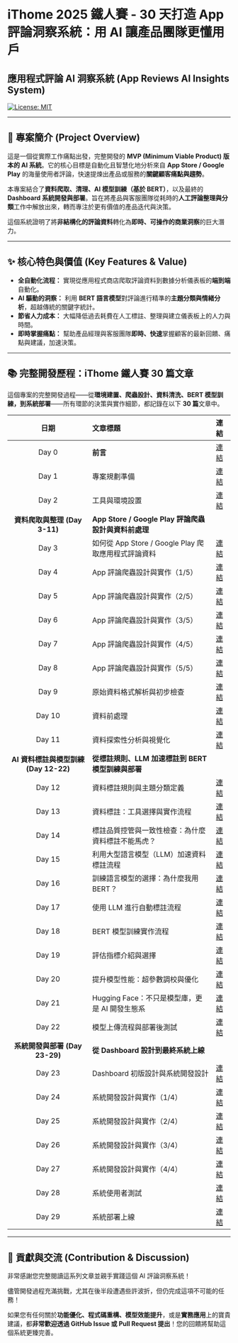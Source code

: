 # iThome 2025 鐵人賽 - 30 天打造 App 評論洞察系統：用 AI 讓產品團隊更懂用戶

## 應用程式評論 AI 洞察系統 (App Reviews AI Insights System)

[![License: MIT](https://img.shields.io/badge/License-MIT-yellow.svg)](https://opensource.org/licenses/MIT)

---

## 🚀 專案簡介 (Project Overview)

這是一個從實際工作痛點出發，完整開發的 **MVP (Minimum Viable Product) 版本的 AI 系統**。它的核心目標是自動化且智慧化地分析來自 **App Store / Google Play** 的海量使用者評論，快速提煉出產品或服務的**關鍵顧客痛點與趨勢**。

本專案結合了**資料爬取、清理、AI 模型訓練（基於 BERT）**，以及最終的 **Dashboard 系統開發與部署**。旨在將產品與客服團隊從耗時的**人工評論整理與分類**工作中解放出來，轉而專注於更有價值的產品迭代與決策。

這個系統證明了將**非結構化的評論資料**轉化為**即時、可操作的商業洞察**的巨大潛力。

---

## ✨ 核心特色與價值 (Key Features & Value)

* **全自動化流程：** 實現從應用程式商店爬取評論資料到數據分析儀表板的**端到端**自動化。
* **AI 驅動的洞察：** 利用 **BERT 語言模型**對評論進行精準的**主題分類與情緒分析**，超越傳統的關鍵字統計。
* **節省人力成本：** 大幅降低過去耗費在人工標註、整理與建立儀表板上的人力與時間。
* **即時掌握痛點：** 幫助產品經理與客服團隊**即時、快速**掌握顧客的最新回饋、痛點與建議，加速決策。

---

## 📚 完整開發歷程：iThome 鐵人賽 30 篇文章

這個專案的完整開發過程——從**環境建置、爬蟲設計、資料清洗、BERT 模型訓練，到系統部署**——所有環節的決策與實作細節，都記錄在以下 **30 篇**文章中。

| 日期 | 文章標題 | 連結 |
| :---: | :--- | :--- |
| Day 0 | **前言** | [連結](https://ithelp.ithome.com.tw/articles/10375301) |
| Day 1 | 專案規劃準備 | [連結](https://ithelp.ithome.com.tw/articles/10375338) |
| Day 2 | 工具與環境設置 | [連結](https://ithelp.ithome.com.tw/articles/10375342) |
| **資料爬取與整理 (Day 3-11)** | **App Store / Google Play 評論爬蟲設計與資料前處理** | |
| Day 3 | 如何從 App Store / Google Play 爬取應用程式評論資料 | [連結](https://ithelp.ithome.com.tw/articles/10375480) |
| Day 4 | App 評論爬蟲設計與實作（1/5） | [連結](https://ithelp.ithome.com.tw/articles/10375624) |
| Day 5 | App 評論爬蟲設計與實作（2/5） | [連結](https://ithelp.ithome.com.tw/articles/10375955) |
| Day 6 | App 評論爬蟲設計與實作（3/5） | [連結](https://ithelp.ithome.com.tw/articles/10376155) |
| Day 7 | App 評論爬蟲設計與實作（4/5） | [連結](https://ithelp.ithome.com.tw/articles/10376354) |
| Day 8 | App 評論爬蟲設計與實作（5/5） | [連結](https://ithelp.ithome.com.tw/articles/10376464) |
| Day 9 | 原始資料格式解析與初步檢查 | [連結](https://ithelp.ithome.com.tw/articles/10376571) |
| Day 10 | 資料前處理 | [連結](https://ithelp.ithome.com.tw/articles/10376765) |
| Day 11 | 資料探索性分析與視覺化 | [連結](https://ithelp.ithome.com.tw/articles/10376971) |
| **AI 資料標註與模型訓練 (Day 12-22)** | **從標註規則、LLM 加速標註到 BERT 模型訓練與部署** | |
| Day 12 | 資料標註規則與主題分類定義 | [連結](https://ithelp.ithome.com.tw/articles/10377153) |
| Day 13 | 資料標註：工具選擇與實作流程 | [連結](https://ithelp.ithome.com.tw/articles/10377388) |
| Day 14 | 標註品質控管與一致性檢查：為什麼資料標註不能馬虎？ | [連結](https://ithelp.ithome.com.tw/articles/10377556) |
| Day 15 | 利用大型語言模型（LLM）加速資料標註流程 | [連結](https://ithelp.ithome.com.tw/articles/10377746) |
| Day 16 | 訓練語言模型的選擇：為什麼我用 BERT？ | [連結](https://ithelp.ithome.com.tw/articles/10377841) |
| Day 17 | 使用 LLM 進行自動標註流程 | [連結](https://ithelp.ithome.com.tw/articles/10377983) |
| Day 18 | BERT 模型訓練實作流程 | [連結](https://ithelp.ithome.com.tw/articles/10378387) |
| Day 19 | 評估指標介紹與選擇 | [連結](https://ithelp.ithome.com.tw/articles/10378522) |
| Day 20 | 提升模型性能：超參數調校與優化 | [連結](https://ithelp.ithome.com.tw/articles/10378816) |
| Day 21 | Hugging Face：不只是模型庫，更是 AI 開發生態系 | [連結](https://ithelp.ithome.com.tw/articles/10379064) |
| Day 22 | 模型上傳流程與部署後測試 | [連結](https://ithelp.ithome.com.tw/articles/10379425) |
| **系統開發與部署 (Day 23-29)** | **從 Dashboard 設計到最終系統上線** | |
| Day 23 | Dashboard 初版設計與系統開發設計 | [連結](https://ithelp.ithome.com.tw/articles/10379433) |
| Day 24 | 系統開發設計與實作（1/4） | [連結](https://ithelp.ithome.com.tw/articles/10380394) |
| Day 25 | 系統開發設計與實作（2/4） | [連結](https://ithelp.ithome.com.tw/articles/10382701) |
| Day 26 | 系統開發設計與實作（3/4） | [連結](https://ithelp.ithome.com.tw/articles/10382703) |
| Day 27 | 系統開發設計與實作（4/4） | [連結](https://ithelp.ithome.com.tw/articles/10382708) |
| Day 28 | 系統使用者測試 | [連結](https://ithelp.ithome.com.tw/articles/10382711) |
| Day 29 | 系統部署上線 | [連結](https://ithelp.ithome.com.tw/articles/10382718) |

---

## 🤝 貢獻與交流 (Contribution & Discussion)

非常感謝您完整閱讀這系列文章並親手實踐這個 AI 評論洞察系統！

儘管開發過程充滿挑戰，尤其在後半段遭遇些許波折，但仍完成這項不可能的任務！

如果您有任何關於**功能優化、程式碼重構、模型效能提升**，或是**實務應用**上的寶貴建議，都**非常歡迎透過 GitHub Issue 或 Pull Request 提出**！您的回饋將幫助這個系統更臻完善。
```
